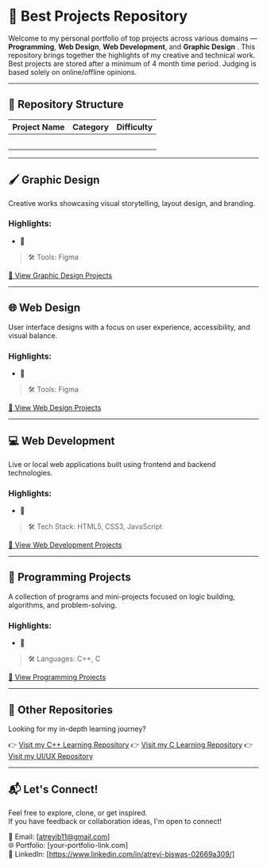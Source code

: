 # 🌟 Best Projects Repository

Welcome to my personal portfolio of top projects across various domains — **Programming**, **Web Design**, **Web Development**, and **Graphic Design** . This repository brings together the highlights of my creative and technical work. Best projects are stored after a minimum of 4 month time period. Judging is based solely on online/offline opinions.

---

## 📁 Repository Structure

| Project Name                              | Category       | Difficulty   |
| ----------------------------------------- | -------------- | ------------ |
|   |  |  |
|   |  |  |
|   |  |  |
|   |  |  |
|  |  |  |


---

## 🖌️ Graphic Design

Creative works showcasing visual storytelling, layout design, and branding.

### Highlights:
- 🔹   
 

> 🛠 Tools: Figma

[🔗 View Graphic Design Projects](./graphic-design)

---

## 🌐 Web Design

User interface designs with a focus on user experience, accessibility, and visual balance.

### Highlights:
- 🔸 

> 🛠 Tools: Figma

[🔗 View Web Design Projects](./web-design)

---

## 💻 Web Development

Live or local web applications built using frontend and backend technologies.

### Highlights:
- 🔹 

> 🛠 Tech Stack: HTML5, CSS3, JavaScript

[🔗 View Web Development Projects](./web-development)

---

## 🧠 Programming Projects

A collection of programs and mini-projects focused on logic building, algorithms, and problem-solving.

### Highlights:
- 🔸 

> 🛠 Languages: C++, C

[🔗 View Programming Projects](./programming)

---

## 🔗 Other Repositories

Looking for my in-depth learning journey?

👉 [Visit my C++ Learning Repository](https://github.com/atreyi-biswas/General/tree/main/cpp-programming)
👉 [Visit my C Learning Repository](https://github.com/atreyi-biswas/General/tree/main/c-programming)
👉 [Visit my UI/UX Repository](https://github.com/atreyi-biswas/ui-ux-projects)


---

## 📬 Let's Connect!

Feel free to explore, clone, or get inspired.  
If you have feedback or collaboration ideas, I'm open to connect!

📧 Email: [atreyib11@gmail.com]  
🌐 Portfolio: [your-portfolio-link.com]  
💼 LinkedIn: [https://www.linkedin.com/in/atreyi-biswas-02669a309/]  




